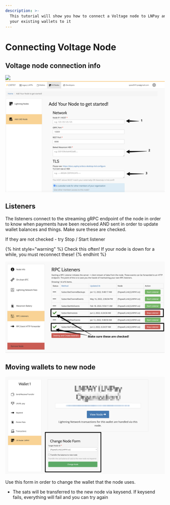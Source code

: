 ```yaml
---
description: >-
  This tutorial will show you how to connect a Voltage node to LNPay and connect
  your existing wallets to it
---
```


# Connecting Voltage Node

## Voltage node connection info

![](../.gitbook/assets/nodes.voltage.cloud\_node\_c3246b21-4ae3-4fa8-8333-4c7959e0952dN\_lnd\_connect.png)![](<../.gitbook/assets/Add Your Node to get started! 2022-06-02 12-35-05.png>)

## Listeners

The listeners connect to the streaming gRPC endpoint of the node in order to know when payments have been received AND sent in order to update wallet balances and things. Make sure these are checked.

If they are not checked - try Stop / Start listener

{% hint style="warning" %}
Check this often! If your node is down for a while, you must reconnect these!
{% endhint %}

![](<../.gitbook/assets/RPC Listeners 2022-06-02 12-36-41.png>)

## Moving wallets to new node

![](<../.gitbook/assets/LN Node Wallet 1 2022-06-02 12-39-32.png>)

Use this form in order to change the wallet that the node uses.

* The sats will be transferred to the new node via keysend. If keysend fails, everything will fail and you can try again
